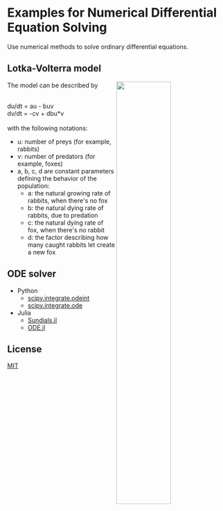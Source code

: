 # Examples for Numerical Differential Equation Solving
Use numerical methods to solve ordinary differential equations.
## Lotka-Volterra model
<img align="right" src="https://user-images.githubusercontent.com/31299606/59965938-ddf09f80-954f-11e9-9086-2060327ba72e.png" width=50%>
The model can be described by<br><br>

du/dt = au - buv<br>
dv/dt = -cv + dbu*v<br>
<br>
with the following notations:
- u: number of preys (for example, rabbits)
- v: number of predators (for example, foxes)
- a, b, c, d are constant parameters defining the behavior of the population:
    - a: the natural growing rate of rabbits, when there's no fox
    - b: the natural dying rate of rabbits, due to predation
    - c: the natural dying rate of fox, when there's no rabbit
    - d: the factor describing how many caught rabbits let create a new fox

## ODE solver
- Python
    - [scipy.integrate.odeint](https://docs.scipy.org/doc/scipy/reference/generated/scipy.integrate.odeint.html)
    - [scipy.integrate.ode](https://docs.scipy.org/doc/scipy/reference/generated/scipy.integrate.ode.html)
- Julia
    - [Sundials.jl](https://github.com/JuliaDiffEq/Sundials.jl)
    - [ODE.jl](https://github.com/JuliaDiffEq/ODE.jl)

## License
[MIT](/LICENSE)
